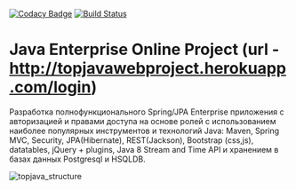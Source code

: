 [![Codacy Badge](https://app.codacy.com/project/badge/Grade/3c6b146736c04679bfa45be4f9e50ed8)](https://www.codacy.com/gh/VaSeBa/topjava/dashboard?utm_source=github.com&amp;utm_medium=referral&amp;utm_content=VaSeBa/topjava&amp;utm_campaign=Badge_Grade)
[![Build Status](https://travis-ci.com/VaSeBa/topjava.svg?branch=master)](https://travis-ci.com/VaSeBa/topjava)

Java Enterprise Online Project (url - http://topjavawebproject.herokuapp.com/login)
===============================
Разработка полнофункционального Spring/JPA Enterprise приложения c авторизацией и правами доступа на основе ролей с использованием наиболее популярных инструментов и технологий Java: Maven, Spring MVC, Security, JPA(Hibernate), REST(Jackson), Bootstrap (css,js), datatables, jQuery + plugins, Java 8 Stream and Time API и хранением в базах данных Postgresql и HSQLDB.

![topjava_structure](https://user-images.githubusercontent.com/13649199/27433714-8294e6fe-575e-11e7-9c41-7f6e16c5ebe5.jpg)


